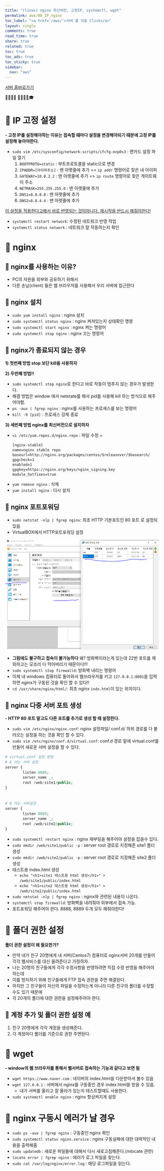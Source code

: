 ```yaml
---
title: "(linux) nginx 최신버전, 고정IP, systemctl, wget"
permalink: aws/08_IP_nginx
toc_label: "<a href='/aws/'>서버 홈 이동 Click</a>"
layout: single
comments: true
read_time: true
share: true
related: true
toc: true
toc_ads: true
toc_sticky: true
sidebar:
  nav: "aws"
---
```

[서버 홈바로가기](../aws)

💼📝🔑⏰ 📙📓📘📒🎓

# 💼 IP 고정 설정
**- 고정 IP를 설정해야하는 이유는 접속할 떄마다 설정을 변경해야되기 떄문에 고정 IP를 설정해 놓아야한다.**
- `sudo vim /etc/sysconfig/network-scripts/ifcfg-enp0s3` : 랜카드 설정 파일 열기
  1. `BOOTPROTO=static` : 부트프로토콜을 static으로 변경
  1. `IPADDR=[아이피주소]` : 맨 아랫줄에 추가 => `ip addr` 명령어로 찾은 내 아이피
  1. `GATEWAY=10.0.2.2` : 맨 아랫줄에 추가 => `ip route` 명령어로 찾은 게이트웨이 주소
  1. `NETMASK=255.255.255.0` :  맨 아랫줄에 추가
  1. `DNS1=8.8.8.8` : 맨 아랫줄에 추가
  1. `DNS2=8.8.4.4` : 맨 아랫줄에 추가

<u>이 설정을 적용한다고해서 바로 반영되는 것이아니다. 재시작을 반드시 해줘야한다!</u>

- `systemctl restart network`: 수정된 네트워크 반영 작업
- `systemctl status network` : 네트워크 잘 작동하는지 확인

# 💼 nginx
## 📝 nginx를 사용하는 이유?
- PC의 자원을 외부와 공유하기 위해서
- 다른 손님(client) 들은 웹 브라우저를 사용해서 우리 서버에 접근한다

## 📝 nginx 설치
- `sudo yum install nginx` : nginx 설치
- `sudo systemctl status nginx` : nginx 켜져있는지 상태확인 명령
- `sudo systemctl start nginx` : nginx 켜는 명령어
- `sudo systemctl stop nginx` : nginx 끄는 명령어 

## 📝 nginx가 종료되지 않는 경우
**1) 첫번째 방법 stop 보단 kill을 사용하자**   

**2) 두번째 방법!!**   
- `sudo systemctl stop nginx`로 한다고 바로 작동이 멈추지 않는 경우가 발생한다.
- 해결 방법은 window 에서 netstate를 해서 pid를 사용해 kill 하는 방식으로 해주어야함.
- `ps -aux | fgrep nginx` : nginx를 사용하는 프로세스를 보는 명령어
- `kill -9 [pid]` : 프로세스 강제 종료

**3) 세번째 방법 nginx를 최신버전으로 설치하자**   
- `vi /etc/yum.repos.d/nginx.repo` : 파일 수정
  + 
  ```
  [nginx-stable]
  name=nginx stable repo
  baseurl=http://nginx.org/packages/centos/$releasever/$basearch/
  gpgcheck=1
  enabled=1
  gpgkey=https://nginx.org/keys/nginx_signing.key
  module_hotfixes=true
  ```
- `yum remove nginx` : 삭제
- `yum install nginx` : 다시 설치

## 📝 nginx 포트포워딩
- `sudo netstat -nlp | fgrep nginx`: 최초 HTTP 기본포트인 80 포트 로 설정되 있음
- VirtualBOX에서 HTTP포트포워딩 설정   

![게스트 IP, 게스트 포트는 맞게 작성해야한다.](/assets/img/common/2020-05-25-22-27-46.png)

- **그럼에도 불구하고 접속이 불가능하다** 왜? 방화벽이라는게 있는데 22번 포트를 제외하고는 모조리 다 막아버리기 때문이다!!!
- `sudo systemctl stop firewalld`: 방화벽 내리는 명령어
- 이제 내 windows 컴퓨터로 돌아와서 웹브라우저를 키고 `127.0.0.1:8081`을 입력 하면 nginx가 구동된 것을 확인 할 수 있다!!
- `cd /usr/share/nginx/html/`: 최초 nginx `indx.html`이 있는 위치이다.

## 📝 nginx 다중 서버 포트 생성
**- HTTP 80 포트 말고도 다른 포트를 추가로 생성 할 때 설정한다.**
- `sudo vim /etc/nginx/nginx.conf`: nginx 설정파일/ conf.d/ 하위 경로를 다 불러오는 설정을 하는 것을 확인 할 수 있다.
- `sudo vim /etc/nginx/conf.d/virtual.conf`: conf.d 경로 밑에 virtual.conf를 만들어 새로운 서버 설정을 할 수 있다.

```php
# virtual.conf 설정 방법
# A 라는 서버 설정
server {
        listen 8888;
        server_name _;
        root /web/site1/public;
}


# B 라는 서버설정
server {
        listen 8889;
        server_name _;
        root /web/site2/public;
}

```

- `sudo systemctl restart nginx` : nginx 재부팅을 해주어야 설정을 잡을수 있다.
- `sudo mkdir /web/site1/public -p` : server root 경로로 지정해준 site1 폴더 생성 
- `sudo mkdir /web/site2/public -p` : server root 경로로 지정해준 site2 폴더 생성
- 테스트용 index.html 생성
  + `echo "<h1>site1 테스트용 html 생성</h1>" > /web/site1/public/index.html`
  + `echo "<h1>site2 테스트용 html 생성</h1>" > /web/site2/public/index.html`
- `sudo netstat -nlp | fgrep nginx` : nginx와 관련된 내용이 나온다.
- `systemctl stop firewalld`: 방화벽을 내려줘야 외부에서 접속 가능.
- 포트포워딩 해주어야 한다. 8888, 8889 두개 모두 해줘야한다!


# 💼 폴더 권한 설정
**폴더 권한 설정이 왜 필요한가?**
- 만약 내가 친구 20명에게 내 서버(Centos7) 컴퓨터로 nginx서버 20개를 만들어 각각 웹서비스를 대신 올려준다고 가정하자.
- 나는 20명의 친구들에게 각각 수정사항을 반영하려면 직접 수정 반영을 해주어야 하는데
- 이를 방지하기 위해 친구들에게 FTP 접속 권한을 주면 해결된다.
- 하지만 그 친구들이 자신의 파일을 수정하는게 아니라 다른 친구의 폴더를 수정할 수도 있기 때문에
- 각 20개의 폴더에 대한 권한을 설정해주어야 한다.

## 📝 계정 추가 및 폴더 권한 설정 예
1. 친구 20명에게 각각 계정을 생성해준다.
2. 각 계정마다 폴더를 기준으로 권한 주면된다.


# 💼 wget
**- window의 웹 브라우저를 통해서 웹서버로 접속하는 기능과 같다고 보면 됨**
- `wget https://www.naver.com` : 네이버의 index.html을 다운받아서 볼수 있음
- `wget 127.0.0.1` : 서버에서 nginx를 구동중인 경우 index.html을 받을 수 있음.
  + 내가 서버를 올리고 잘 올라가 있는지 테스트할때도 사용한다.
-  `sudo systemctl enable nginx` : nginx 항상켜지게 설정


# 💼 nginx 구동시 에러가 날 경우
- `sudo ps -aux | fgrep nginx` : 구동중인 nginx 확인
- `sudo systemctl status nginx.service` : nginx 구동실패에 대한 대략적인 내용을 출력해줌
- `sudo updatedb` : 새로운 파일들에 대해서 다시 새로고침해준다.(mlocate 관련)
- `locate error | fgrep nginx` : 에러가 로그 파일을 찾는다.
- `sudo cat /var/log/nginx/error.log` : 해당 로그파일을 읽는다.